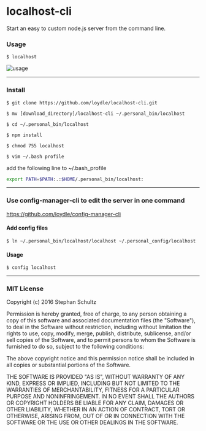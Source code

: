 localhost-cli 
===========================

Start an easy to custom node.js server from the command line.

### Usage
`$ localhost` 

![usage](https://img11.hostingpics.net/pics/997803Capturedcran20171006221435.png)

----------
### Install 

`$ git clone https://github.com/loydle/localhost-cli.git`

`$ mv [download_directory]/localhost-cli ~/.personal_bin/localhost`

`$ cd ~/.personal_bin/localhost`

`$ npm install`

`$ chmod 755 localhost`

`$ vim ~/.bash profile`


add the following line to ~/.bash_profile 

```bash
export PATH=$PATH:.:$HOME/.personal_bin/localhost:

```
----------

###  Use config-manager-cli to edit the server in one command
https://github.com/loydle/config-manager-cli

#### Add config files
`$ ln ~/.personal_bin/localhost/localhost ~/.personal_config/localhost`

#### Usage
`$ config localhost`


-----------------

### MIT License

Copyright (c) 2016 Stephan Schultz

Permission is hereby granted, free of charge, to any person obtaining a copy
of this software and associated documentation files (the "Software"), to deal
in the Software without restriction, including without limitation the rights
to use, copy, modify, merge, publish, distribute, sublicense, and/or sell
copies of the Software, and to permit persons to whom the Software is
furnished to do so, subject to the following conditions:

The above copyright notice and this permission notice shall be included in all
copies or substantial portions of the Software.

THE SOFTWARE IS PROVIDED "AS IS", WITHOUT WARRANTY OF ANY KIND, EXPRESS OR
IMPLIED, INCLUDING BUT NOT LIMITED TO THE WARRANTIES OF MERCHANTABILITY,
FITNESS FOR A PARTICULAR PURPOSE AND NONINFRINGEMENT. IN NO EVENT SHALL THE
AUTHORS OR COPYRIGHT HOLDERS BE LIABLE FOR ANY CLAIM, DAMAGES OR OTHER
LIABILITY, WHETHER IN AN ACTION OF CONTRACT, TORT OR OTHERWISE, ARISING FROM,
OUT OF OR IN CONNECTION WITH THE SOFTWARE OR THE USE OR OTHER DEALINGS IN THE
SOFTWARE.
